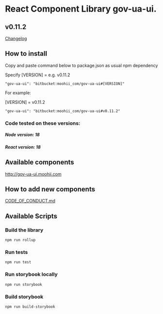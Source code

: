 # React Component Library gov-ua-ui.

## v0.11.2

[Changelog](Changelog.md)

## How to install

Copy and paste command below to package.json as usual npm dependency

Specify [VERSION] = e.g. v0.11.2

```
"gov-ua-ui": "bitbucket:moohii_com/gov-ua-ui#[VERSION]"
```

For example:

[VERSION] = v0.11.2

```
"gov-ua-ui": "bitbucket:moohii_com/gov-ua-ui#v0.11.2"
```

### Code tested on these versions:

##### Node version: 18

##### React version: 18

## Available components

http://gov-ua-ui.moohii.com

## How to add new components

[CODE_OF_CONDUCT.md](CODE_OF_CONDUCT.md)

## Available Scripts

### Build the library

```
npm run rollup
```

### Run tests

```
npm run test
```

### Run storybook locally

```
npm run storybook
```

### Build storybook

```
npm run build-storybook
```
